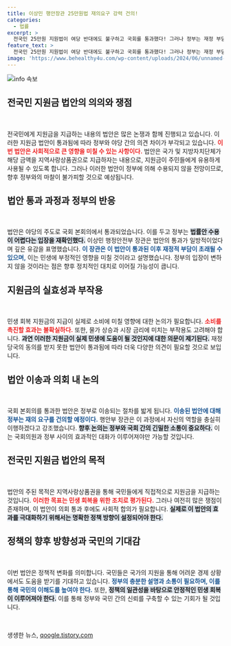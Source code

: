 ```yaml
---
title: 이상민 행안장관 25만원법 재의요구 강력 건의!
categories:
  - 법률
excerpt: >
  전국민 25만원 지원법이 여당 반대에도 불구하고 국회를 통과했다! 그러나 정부는 재정 부담과 시장 불안정 우려로 법률안을 수용하지 않겠다고 밝혀, 긴급한 정치적 논란이 예고된다. 클릭해 자세히 알아보세요!
feature_text: >
  전국민 25만원 지원법이 여당 반대에도 불구하고 국회를 통과했다! 그러나 정부는 재정 부담과 시장 불안정 우려로 법률안을 수용하지 않겠다고 밝혀, 긴급한 정치적 논란이 예고된다. 클릭해 자세히 알아보세요!
image: 'https://www.behealthy4u.com/wp-content/uploads/2024/06/unnamed-file.png'
---
```


<p><img src="https://www.behealthy4u.com/wp-content/uploads/2024/06/unnamed-file.png" alt="info 속보" /></p>

<h2 data-ke-size="size26">전국민 지원금 법안의 의의와 쟁점</h2>

<p data-ke-size="size16">&nbsp;</p>

<p>전국민에게 지원금을 지급하는 내용의 법안은 많은 논쟁과 함께 진행되고 있습니다. 이러한 지원금 법안이 통과됨에 따라 정부와 야당 간의 의견 차이가 부각되고 있습니다. <b><span style="color: #ee2323;">이번 법안은 사회적으로 큰 영향을 미칠 수 있는 사항이다.</span></b> 법안은 국가 및 지방자치단체가 해당 금액을 지역사랑상품권으로 지급하자는 내용으로, 지원금이 주민들에게 유용하게 사용될 수 있도록 합니다. 그러나 이러한 법안이 정부에 의해 수용되지 않을 전망이므로, 향후 정부와의 마찰이 불가피할 것으로 예상됩니다.</p>

<h2 data-ke-size="size26">법안 통과 과정과 정부의 반응</h2>

<p data-ke-size="size16">&nbsp;</p>

<p>법안은 야당의 주도로 국회 본회의에서 통과되었습니다. 이를 두고 정부는 <b><span style="background-color: #21538527;">법률안 수용이 어렵다는 입장을 재확인했다.</span></b> 이상민 행정안전부 장관은 법안의 통과가 일방적이었다며 깊은 유감을 표명했습니다. <b><span style="color: #1a5490;">이 장관은 이 법안이 통과된 이후 재정적 부담이 초래될 수 있으며,<span></b> 이는 민생에 부정적인 영향을 미칠 것이라고 설명했습니다. 정부의 입장이 변하지 않을 것이라는 점은 향후 정치적인 대치로 이어질 가능성이 큽니다.</p>

<h2 data-ke-size="size26">지원금의 실효성과 부작용</h2>

<p data-ke-size="size16">&nbsp;</p>

<p>민생 회복 지원금의 지급이 실제로 소비에 미칠 영향에 대한 논의가 필요합니다. <b><span style="color: #ee2323;">소비를 촉진할 효과는 불확실하다.</span></b> 또한, 물가 상승과 시장 금리에 미치는 부작용도 고려해야 합니다. <b><span style="background-color: #21538527;">과연 이러한 지원금이 실제 민생에 도움이 될 것인지에 대한 의문이 제기된다.</span></b> 재정 당국의 동의를 받지 못한 법안이 통과됨에 따라 더욱 다양한 의견이 필요할 것으로 보입니다.</p>

<h2 data-ke-size="size26">법안 이송과 의회 내 논의</h2>

<p data-ke-size="size16">&nbsp;</p>

<p>국회 본회의를 통과한 법안은 정부로 이송되는 절차를 밟게 됩니다. <b><span style="color: #1a5490;">이송된 법안에 대해 정부는 재의 요구를 건의할 예정이다.</span></b> 행안부 장관은 이 과정에서 자신의 역할을 충실히 이행하겠다고 강조했습니다. <b><span style="background-color: #21538527;">향후 논의는 정부와 국회 간의 긴밀한 소통이 중요하다.</span></b> 이는 국회의원과 정부 사이의 효과적인 대화가 이루어져야만 가능할 것입니다.</p>

<h2 data-ke-size="size26">전국민 지원금 법안의 목적</h2>

<p data-ke-size="size16">&nbsp;</p>

<p>법안의 주된 목적은 지역사랑상품권을 통해 국민들에게 직접적으로 지원금을 지급하는 것입니다. <b><span style="color: #ee2323;">이러한 목표는 민생 회복을 위한 조치로 평가된다.</span></b> 그러나 여전히 많은 쟁점이 존재하며, 이 법안이 의회 통과 후에도 사회적 합의가 필요합니다. <b><span style="background-color: #21538527;">실제로 이 법안의 효과를 극대화하기 위해서는 명확한 정책 방향이 설정되어야 한다.</span></b></p>

<h2 data-ke-size="size26">정책의 향후 방향성과 국민의 기대감</h2>

<p data-ke-size="size16">&nbsp;</p>

<p>이번 법안은 정책적 변화를 의미합니다. 국민들은 국가의 지원을 통해 어려운 경제 상황에서도 도움을 받기를 기대하고 있습니다. <b><span style="color: #1a5490;">정부의 충분한 설명과 소통이 필요하며, 이를 통해 국민의 이해도를 높여야 한다.</span></b> 또한, <b><span style="background-color: #21538527;">정책의 일관성을 바탕으로 안정적인 민생 회복이 이루어져야 한다.</span></b> 이를 통해 정부와 국민 간의 신뢰를 구축할 수 있는 기회가 될 것입니다.</p>

<p data-ke-size="size16">&nbsp;</p>
생생한 뉴스, <a href="https://qoogle.tistory.com" rel="dofollow">qoogle.tistory.com</a>


